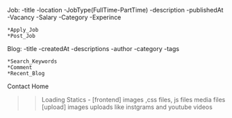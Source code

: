 Job:
    -title
    -location
    -JobType(FullTime-PartTime)
    -description
    -publishedAt
    -Vacancy
    -Salary
    -Category
    -Experince

    *Apply_Job
    *Post_Job


Blog:
    -title
    -createdAt
    -descriptions
    -author
    -category
    -tags

    *Search_Keywords
    *Comment
    *Recent_Blog 

Contact
Home

>> Loading Statics - [frontend] images ,css files, js files
>> media files [upload] images uploads like instgrams and youtube videos
